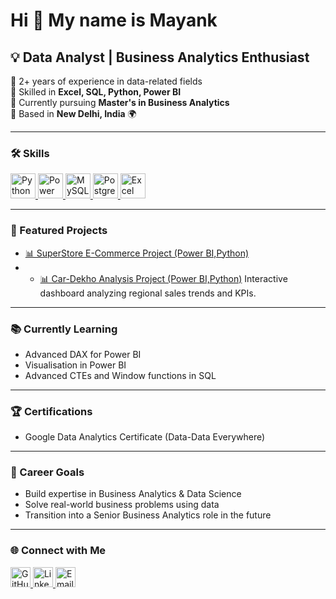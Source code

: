 Hi 👋 My name is Mayank
============================================================

💡 Data Analyst | Business Analytics Enthusiast
------------------------------------------------------------

🔹 2+ years of experience in data-related fields  
🔹 Skilled in **Excel, SQL, Python, Power BI**  
🔹 Currently pursuing **Master's in Business Analytics**  
🔹 Based in **New Delhi, India** 🌍  

---

### 🛠️ Skills  

<p align="left">
  <a href="https://www.python.org/" target="_blank" rel="noreferrer">
    <img src="https://raw.githubusercontent.com/danielcranney/readme-generator/main/public/icons/skills/python-colored.svg" alt="Python" title="Python" width="40" height="40"/>
  </a>
  <a href="https://www.microsoft.com/en-us/power-platform/products/power-bi" target="_blank" rel="noreferrer">
    <img src="https://img.icons8.com/color/48/power-bi.png" alt="Power BI" title="Power BI" width="40" height="40"/>
  </a>
  <a href="https://www.mysql.com/" target="_blank" rel="noreferrer">
    <img src="https://raw.githubusercontent.com/danielcranney/readme-generator/main/public/icons/skills/mysql-colored.svg" alt="MySQL" title="MySQL" width="40" height="40"/>
  </a>
  <a href="https://www.postgresql.org/" target="_blank" rel="noreferrer">
    <img src="https://raw.githubusercontent.com/danielcranney/readme-generator/main/public/icons/skills/postgresql-colored.svg" alt="PostgreSQL" title="PostgreSQL" width="40" height="40"/>
  </a>
  <a href="https://www.microsoft.com/en-us/microsoft-365/excel" target="_blank" rel="noreferrer">
    <img src="https://img.icons8.com/color/48/microsoft-excel-2019--v1.png" alt="Excel" title="Excel" width="40" height="40"/>
  </a>
</p>

---

### 🚀 Featured Projects  

- [📊 SuperStore E-Commerce Project (Power BI,Python)](https://github.com/mayankbisht9/Superstore-Ecommerce-Analysis)
- - [📊 Car-Dekho Analysis Project (Power BI,Python)](https://github.com/mayankbisht9/Car-Dekho-Data-Analysis)
  Interactive dashboard analyzing regional sales trends and KPIs.  

---

### 📚 Currently Learning  

- Advanced DAX for Power BI  
- Visualisation in Power BI  
- Advanced CTEs and Window functions in SQL

---

### 🏆 Certifications  

- Google Data Analytics Certificate (Data-Data Everywhere)

---

### 🎯 Career Goals  

- Build expertise in Business Analytics & Data Science  
- Solve real-world business problems using data  
- Transition into a Senior Business Analytics role in the future  

---

### 🌐 Connect with Me  

<p align="left">
  <a href="https://github.com/mayankbisht9" target="_blank" rel="noreferrer">
    <picture>
      <source media="(prefers-color-scheme: dark)" srcset="https://raw.githubusercontent.com/danielcranney/readme-generator/main/public/icons/socials/github-dark.svg" />
      <source media="(prefers-color-scheme: light)" srcset="https://raw.githubusercontent.com/danielcranney/readme-generator/main/public/icons/socials/github.svg" />
      <img src="https://raw.githubusercontent.com/danielcranney/readme-generator/main/public/icons/socials/github.svg" width="32" height="32" alt="GitHub" title="GitHub" />
    </picture>
  </a>
  <a href="https://linkedin.com/in/mayank-bisht-322051234/" target="_blank" rel="noreferrer">
    <img src="https://img.icons8.com/color/48/linkedin.png" width="32" height="32" alt="LinkedIn" title="LinkedIn"/>
  </a>
  <a href="mailto:mayankbisht9891@gmail.com" target="_blank" rel="noreferrer">
    <img src="https://img.icons8.com/color/48/gmail-new.png" width="32" height="32" alt="Email" title="Email"/>
  </a>
</p>
